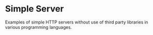 # Simple Server

Examples of simple HTTP servers without use of third party libraries in various programming languages.
